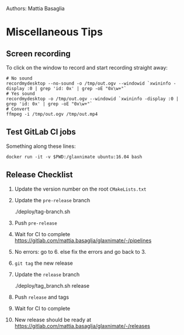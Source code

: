 Authors: Mattia Basaglia

# Miscellaneous Tips

## Screen recording

To click on the window to record and start recording straight away:

    # No sound
    recordmydesktop --no-sound -o /tmp/out.ogv --windowid `xwininfo -display :0 | grep 'id: 0x' | grep -oE "0x\w+"`
    # Yes sound
    recordmydesktop -o /tmp/out.ogv --windowid `xwininfo -display :0 | grep 'id: 0x' | grep -oE "0x\w+"`
    # Convert
    ffmpeg -i /tmp/out.ogv /tmp/out.mp4

## Test GitLab CI jobs

Something along these lines:

    docker run -it -v $PWD:/glaxnimate ubuntu:16.04 bash


## Release Checklist

1. Update the version number on the root `CMakeLists.txt`
2. Update the `pre-release` branch

    ./deploy/tag-branch.sh

3. Push `pre-release`
4. Wait for CI to complete <https://gitlab.com/mattia.basaglia/glaxnimate/-/pipelines>
5. No errors: go to 6. else fix the errors and go back to 3.
6. `git tag` the new release
7. Update the `release` branch

    ./deploy/tag_branch.sh release

8. Push `release` and tags
9. Wait for CI to complete
10. New release should be ready at <https://gitlab.com/mattia.basaglia/glaxnimate/-/releases>
